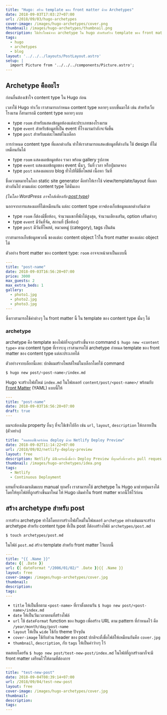 ```yaml
---
title: "Hugo: สร้าง template ของ front matter ด้วย Archetypes"
date: 2018-09-03T17:03:27+07:00
url: /2018/09/03/hugo-archetypes
cover-image: /images/hugo-archetypes/cover.png
thumbnail: /images/hugo-archetypes/thumbnail.png
description: ใช้ประโยชน์จาก archetype ใน hugo สำหรับสร้าง template ของ front matter เวลาสร้างโพสต์ใหม่
tags:
  - hugo
  - archetypes
  - blog
layout: '../../../layouts/PostLayout.astro'
setup: |
  import Picture from '../../../components/Picture.astro';
---
```


## Archetype คืออะไร

ก่อนอื่นต้องเข้าใจ content type ใน Hugo ก่อน

เวลาใช้ Hugo ทำเว็บ เราสามารถกำหนด content type หลายๆ แบบขึ้นมาได้ เช่น สำหรับเว็บโรงแรม
ก็สามารถมี content type หลายๆ แบบ

- type `room` สำหรับแสดงข้อมูลห้องแต่ละประเภทของโรงแรม
- type `event` สำหรับข้อมูลที่เป็น event ที่โรงแรมกำลังจะจัดขึ้น
- type `post` สำหรับแต่ละโพสต์ในบล็อก

การกำหนด content type ที่แตกต่างกัน ทำให้เราสามารถแสดงข้อมูลที่ต่างกัน ใช้ design ที่ไม่เหมือนกันได้

- type `room` แสดงผลข้อมูลห้อง ราคา พร้อม gallery รูปภาพ
- type `event` แสดงผลข้อมูลของ event นั้นๆ, วันที่ เวลา หรือปุ่มกดจอง
- type `post` แสดงผลแบบ blog ทั่วไปที่มีชื่อโพสต์ เนื้อหา วันที่

ชื่งความหมายในโลก static site generator คือทำให้เราใช้ view/template/layout ที่แตกต่างกันไป
ตามแต่ละ content type ได้นั่นเอง

*(ในโลก WordPress อาจใกล้เคียงกับ [post type](https://codex.wordpress.org/Post_Types))*

นอกจากการแสดงผลที่ไม่เหมือนกัน แต่ละ content type อาจต้องเก็บข้อมูลแตกต่างกันด้วย

- type `room` ก็ต้องมีชื่อห้อง, จำนวนแขกที่พักได้สูงสุด, จำนวนเตียงเสริม, option เสริมต่างๆ
- type `event` มีวันที่จัด, สถานที่ (ชื่อห้อง)
- type `post` มีวันที่โพสต์, หมวดหมู่ (category), tags เป็นต้น

เราสามารถเก็บข้อมูลพวกนี้ ของแต่ละ content object ไว้ใน front matter ของแต่ละ object ได้

ตัวอย่าง front matter ของ content type: `room` อาจจะหน้าตาเป็นแบบนี้

```yaml
---
title: "post-name"
date: 2018-09-03T16:56:20+07:00
price: 3000
max_guests: 2
max_extra_beds: 1
gallery:
  - photo1.jpg
  - photo2.jpg
  - photo3.jpg
---
```

ซึ่งเราสามารถใช้ค่าต่างๆ ใน front matter นี้ ใน template ของ content type นั้นๆ ได้

### archetype

archetype คือ template ของไฟล์ที่จะถูกสร้างขึ้นจาก command `$ hugo new <content type>` ตาม content type ที่เราระบุ
เราสามารถใช้ archetype กำหนด template ของ front matter ของ content type แต่ละประเภทได้

ตัวอย่างจากบล็อกนี้เลย: ปกติผมสร้างโพสต์ใหม่ในบล็อกโดยใช้ command

```sh
$ hugo new post/<post-name>/index.md
```

Hugo จะสร้างไฟล์ใหม่ `index.md` ในโฟลเดอร์ `content/post/<post-name>/` พร้อมกับ
[Front Matter](https://gohugo.io/content-management/front-matter/) (YAML) แบบนี้ให้

```yaml
---
title: "post-name"
date: 2018-09-03T16:56:20+07:00
draft: true
---
```

ผมจะต้องเติม property อื่นๆ ที่จะใช้เข้าไปอีก เช่น `url`, `layout`, `description` ให้กลายเป็น (ตัวอย่าง)

```yaml
title: "ทดสอบฟีเจอร์ก่อน deploy ด้วย Netlify Deploy Preview"
date: 2018-09-02T11:14:22+07:00
url: /2018/09/02/netlify-deploy-preview
layout: free
description: Netlify มีฟีเจอร์หนึ่งชื่อว่า Deploy Preview ที่ทุกครั้งที่เราสร้าง pull request (หรือ merge request สำหรับ GitLab) Netlify จะสร้าง URL สำหรับ pull requets นั้นให้โดยอัตโนมัติ ทำให้เราสามารถเช็คดูก่อนได้โดยที่ยังไม่ต้อง merge branch นั้น เข้า production branch
thumbnail: /images/hugo-archetypes/idea.png
tags:
  - Netlify
  - Continuous Deployment
```

แทนที่จะต้องมาเติมแบบ manual ทุกครั้ง เราสามารถใช้ archetype ใน Hugo มาช่วยทุ่นแรงได้
โดยให้ทุกไฟล์ที่ถูกสร้างขึ้นมาใหม่ ให้ Hugo เติมค่าใน front matter พวกนี้ให้ไว้ก่อน

## สร้าง archetype สำหรับ post

การสร้าง archetype ทำได้โดยการสร้างไฟล์ใหม่ในโฟลเดอร์ `archetype` อย่างเช่นผมจะสร้าง archetype สำหรับ content type ที่เป็น post
ก็ต้องสร้างไฟล์ `archetypes/post.md`

```sh
$ touch archetypes/post.md
```

ในไฟล์ `post.md` สร้าง template สำหรับ front matter ไว้แบบนี้

```yaml
---
title: "{{ .Name }}"
date: {{ .Date }}
url: {{ dateFormat "/2006/01/02/" .Date }}{{ .Name }}
layout: free
cover-image: /images/hugo-archetypes/cover.jpg
thumbnail:
description:
tags:
---
```

- `title` ให้เป็นชื่อตาม `<post-name>` ที่เราตั้งตอนรัน `$ hugo new post/<post-name>/index.md`
- `date` ให้เป็นวันเวลาตอนที่สร้างไฟล์
- `url` ใช้ `dateFormat` function ของ hugo เพื่อสร้าง URL ตาม pattern ที่กำหนดไว้ คือ `/year/month/day/post-name`
- `layout` ให้เป็น `wide` ใช้กับ theme ปัจจุบัน
- `cover-image` ใช้กับส่วน header ของ post ปกติจะตั้งชื่อไฟล์ให้เหมือนกันคือ `cover.jpg`
- `thumbnail`, `description`, กับ `tags` ให้เป็นค่าว่างๆ ไว้

ทดสอบโดยรัน `$ hugo new post/test-new-post/index.md` ในไฟล์ที่ถูกสร้างมาก็จะมี front matter เตรียมไว้ให้ตามที่ต้องการ

```yaml
---
title: "test-new-post"
date: 2018-09-04T08:39:14+07:00
url: /2018/09/04/test-new-post
layout: free
cover-image: /images/hugo-archetypes/cover.jpg
thumbnail:
description:
tags:
---
```

